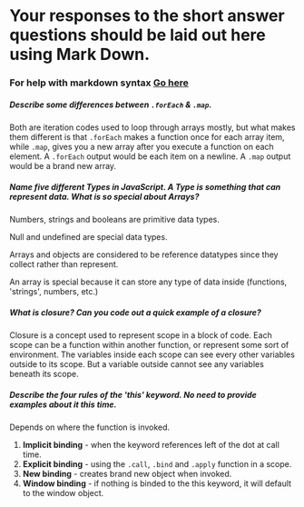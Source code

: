 # Your responses to the short answer questions should be laid out here using Mark Down.
### For help with markdown syntax [Go here](https://github.com/adam-p/markdown-here/wiki/Markdown-Cheatsheet)

##### Describe some differences between `.forEach` & `.map`. 

Both are iteration codes used to loop through arrays mostly, but what makes them different is that `.forEach` makes a function once for each array item, while `.map`, gives you a new array after you execute a function on each element. A `.forEach` output would be each item on a newline. A `.map` output would be a brand new array. 

##### Name five different Types in JavaScript. A Type is something that can represent data. What is so special about Arrays?

Numbers, strings and booleans are primitive data types. 

Null and undefined are special data types. 

Arrays and objects are considered to be reference datatypes since they collect rather than represent. 

An array is special because it can store any type of data inside (functions, 'strings', numbers, etc.)

##### What is closure? Can you code out a quick example of a closure?

Closure is a concept used to represent scope in a block of code. Each scope can be a function within another function, or represent some sort of environment. The variables inside each scope can see every other variables outside to its scope. But a variable outside cannot see any variables beneath its scope. 

##### Describe the four rules of the 'this' keyword. No need to provide examples about it this time.  

Depends on where the function is invoked. 

1. **Implicit binding** - when the keyword references  left of the dot at call time.
2. **Explicit binding** - using the `.call`, `.bind` and `.apply` function in a scope.
3. **New binding** - creates brand new object when invoked. 
4. **Window binding** - if nothing is binded to the this keyword, it will default to the window object. 
